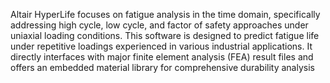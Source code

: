 Altair HyperLife focuses on fatigue analysis in the time domain, specifically addressing high cycle, low cycle, and factor of safety approaches under uniaxial loading conditions. This software is designed to predict fatigue life under repetitive loadings experienced in various industrial applications. It directly interfaces with major finite element analysis (FEA) result files and offers an embedded material library for comprehensive durability analysis
